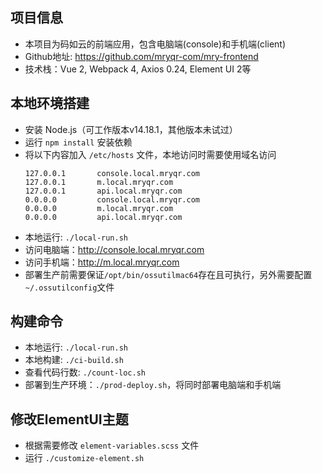 ## 项目信息
- 本项目为码如云的前端应用，包含电脑端(console)和手机端(client)
- Github地址: https://github.com/mryqr-com/mry-frontend
- 技术栈：Vue 2, Webpack 4, Axios 0.24, Element UI 2等

## 本地环境搭建
- 安装 Node.js（可工作版本v14.18.1，其他版本未试过）
- 运行 `npm install` 安装依赖
- 将以下内容加入 `/etc/hosts` 文件，本地访问时需要使用域名访问
  ```
  127.0.0.1       console.local.mryqr.com
  127.0.0.1       m.local.mryqr.com
  127.0.0.1       api.local.mryqr.com
  0.0.0.0         console.local.mryqr.com
  0.0.0.0         m.local.mryqr.com
  0.0.0.0         api.local.mryqr.com
  ```
- 本地运行: `./local-run.sh`
- 访问电脑端：http://console.local.mryqr.com
- 访问手机端：http://m.local.mryqr.com
- 部署生产前需要保证`/opt/bin/ossutilmac64`存在且可执行，另外需要配置`~/.ossutilconfig`文件

## 构建命令
- 本地运行: `./local-run.sh`
- 本地构建: `./ci-build.sh`
- 查看代码行数: `./count-loc.sh`
- 部署到生产环境：`./prod-deploy.sh`，将同时部署电脑端和手机端

## 修改ElementUI主题
- 根据需要修改 `element-variables.scss` 文件
- 运行 `./customize-element.sh`

